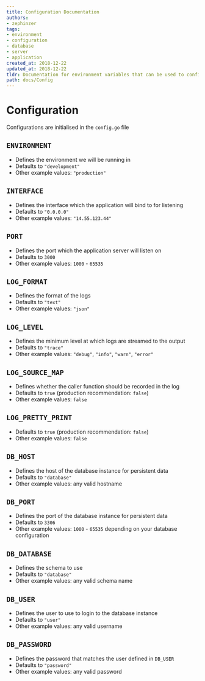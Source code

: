 ```yaml
---
title: Configuration Documentation
authors:
- zephinzer
tags:
- environment
- configuration
- database
- server
- application
created_at: 2018-12-22
updated_at: 2018-12-22
tldr: Documentation for environment variables that can be used to configure this
path: docs/Config
---
```

# Configuration
Configurations are initialised in the `config.go` file

## `ENVIRONMENT`
- Defines the environment we will be running in
- Defaults to `"development"`
- Other example values: `"production"`

## `INTERFACE`
- Defines the interface which the application will bind to for listening
- Defaults to `"0.0.0.0"`
- Other example values: `"14.55.123.44"`

## `PORT`
- Defines the port which the application server will listen on
- Defaults to `3000`
- Other example values: `1000` - `65535`

## `LOG_FORMAT`
- Defines the format of the logs
- Defaults to `"text"`
- Other example values: `"json"`

## `LOG_LEVEL`
- Defines the minimum level at which logs are streamed to the output
- Defaults to `"trace"`
- Other example values: `"debug"`, `"info"`, `"warn"`, `"error"`

## `LOG_SOURCE_MAP`
- Defines whether the caller function should be recorded in the log
- Defaults to `true` (production recommendation: `false`)
- Other example values: `false`

## `LOG_PRETTY_PRINT`
- Defaults to `true` (production recommendation: `false`)
- Other example values: `false`

## `DB_HOST`
- Defines the host of the database instance for persistent data
- Defaults to `"database"`
- Other example values: any valid hostname

## `DB_PORT`
- Defines the port of the database instance for persistent data
- Defaults to `3306`
- Other example values: `1000` - `65535` depending on your database configuration

## `DB_DATABASE`
- Defines the schema to use
- Defaults to `"database"`
- Other example values: any valid schema name

## `DB_USER`
- Defines the user to use to login to the database instance
- Defaults to `"user"`
- Other example values: any valid username

## `DB_PASSWORD`
- Defines the password that matches the user defined in `DB_USER`
- Defaults to `"password"`
- Other example values: any valid password
